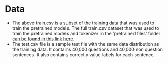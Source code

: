 # Data
* The above train.csv is a subset of the training data that was used to train the pretrained models. The full train.csv dataset that was used to train the pretrained models and tokenizer in the 'pretrained files' folder [can be found in this link here](https://storage.googleapis.com/question_nonquestion_classifier/cloud%20files/train_2m.csv).
* The test.csv file is a sample test file with the same data distribution as the training data. It contains 40,000 questions and 40,000 non question sentences. It also contains correct y value labels for each sentence.
